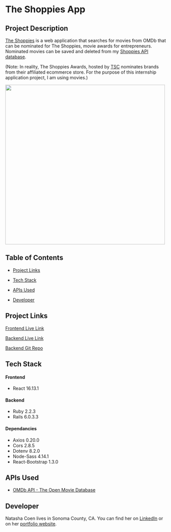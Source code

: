 # The Shoppies App

## Project Description

[The Shoppies](https://shoppies-client-app.netlify.app/) is a web application that searches for movies from OMDb that can be nominated for The Shoppies, movie awards for entrepreneurs. Nominated movies can be saved and deleted from my [Shoppies API database](https://shoppies-api-app.herokuapp.com/movies).

(Note: In reality, The Shoppies Awards, hosted by [TSC](https://www.tsc.ca/) nominates brands from their affiliated ecommerce store. For the purpose of this internship application project, I am using movies.)

<img src="https://res.cloudinary.com/gaseir526-tashiono/image/upload/v1600140222/Shoppies%20Assets/shoppies_gif_aqvxfn.gif" width="500"  />

## Table of Contents

- [Project Links](#project-links)

- [Tech Stack](#tech-stack)

- [APIs Used](#apis-used)

- [Developer](#developer)

## Project Links

[Frontend Live Link](https://shoppies-client-app.netlify.app/)

[Backend Live Link](https://shoppies-api-app.herokuapp.com/movies)

[Backend Git Repo](https://github.com/tashi-ono/shoppies_api)

## Tech Stack

#### Frontend

- React 16.13.1

#### Backend

- Ruby 2.2.3
- Rails 6.0.3.3

#### Dependancies

- Axios 0.20.0
- Cors 2.8.5
- Dotenv 8.2.0
- Node-Sass 4.14.1
- React-Bootstrap 1.3.0

## APIs Used

- [OMDb API - The Open Movie Database](http://www.omdbapi.com/)

## Developer

Natasha Coen lives in Sonoma County, CA. You can find her on [LinkedIn](https://www.linkedin.com/in/natasha-sana-coen/) or on her [portfolio website](https://tashi-ono.github.io/portfolio/).
